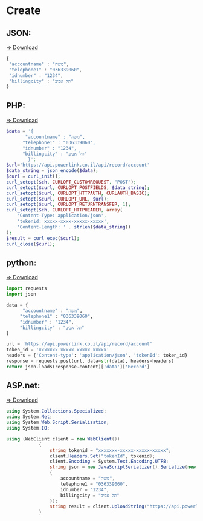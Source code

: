 # Create

## JSON: 
<a href="https://github.com/powerlink/Rest-API/blob/master/Create/Create-json.json">=> Download</a>

```javascript
{
 "accountname" : "משה",
 "telephone1" : "036339060",
 "idnumber" : "1234",
 "billingcity" : "תל אביב"
}
```

## PHP:
<a href="https://github.com/powerlink/Rest-API/blob/master/Create/create-php.php">=> Download</a>

```php
$data = '{
       "accountname" : "משה",
      "telephone1" : "036339060",
      "idnumber" : "1234",
      "billingcity" : "תל אביב"
        }';
$url='https://api.powerlink.co.il/api/record/account'
$data_string = json_encode($data);  
$curl = curl_init();
curl_setopt($ch, CURLOPT_CUSTOMREQUEST, "POST");
curl_setopt($curl, CURLOPT_POSTFIELDS, $data_string);                                                                   
curl_setopt($curl, CURLOPT_HTTPAUTH, CURLAUTH_BASIC);
curl_setopt($curl, CURLOPT_URL, $url);
curl_setopt($curl, CURLOPT_RETURNTRANSFER, 1);
curl_setopt($ch, CURLOPT_HTTPHEADER, array(                                                                          
    'Content-Type: application/json',
    'tokenid: xxxxx-xxxx-xxxxx-xxxxx',                                                                                
    'Content-Length: ' . strlen($data_string))                                                                       
); 
$result = curl_exec($curl);
curl_close($curl);
```

## python:
<a href="https://github.com/powerlink/Rest-API/blob/master/Create/create-pyton.py">=> Download</a>

```python
import requests
import json

data = {
      "accountname" : "משה",
     "telephone1" : "036339060",
     "idnumber" : "1234",
     "billingcity" : "תל אביב"
}

url = 'https://api.powerlink.co.il/api/record/account'
token_id = 'xxxxxxx-xxxxx-xxxxx-xxxxx'
headers = {'Content-type': 'application/json', 'tokenId': token_id}
response = requests.post(url, data=str(data), headers=headers)
return json.loads(response.content)['data']['Record']
```

## ASP.net:
<a href="https://github.com/powerlink/Rest-API/blob/master/Create/create-c.cs">=> Download</a>

```c#
using System.Collections.Specialized;
using System.Net;
using System.Web.Script.Serialization;
using System.IO;

using (WebClient client = new WebClient())
            {
                string tokenid = "xxxxxxx-xxxxx-xxxxx-xxxxx"; 
                client.Headers.Set("tokenId", tokenid);
                client.Encoding = System.Text.Encoding.UTF8;
                string json = new JavaScriptSerializer().Serialize(new
                {
                    accountname = "משה",
                    telephone1 = "036339060",
                    idnumber = "1234",
                    billingcity = "תל אביב"
                });
                string result = client.UploadString("https://api.powerlink.co.il/api/record/account", "POST", json);
            }
```
